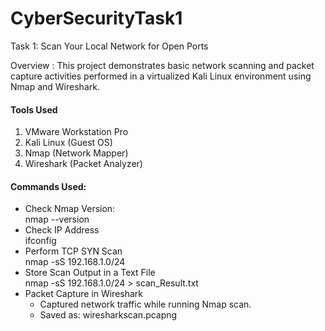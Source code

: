 # CyberSecurityTask1
Task 1: Scan Your Local Network for Open Ports

Overview : This project demonstrates basic network scanning and packet capture activities performed in a virtualized Kali Linux environment using Nmap and Wireshark.
<h4>Tools Used</h4>
<ol>
<li>VMware Workstation Pro</li>
<li>Kali Linux (Guest OS)</li>
<li>Nmap (Network Mapper)</li>
<li>Wireshark (Packet Analyzer)</li>
</ol>

<h4>Commands Used:</h4>
<ul>
  <li>Check Nmap Version:<br>nmap --version</li>
  <li>Check IP Address<br>ifconfig</li>
  <li>Perform TCP SYN Scan<br>nmap -sS 192.168.1.0/24</li>
  <li>Store Scan Output in a Text File<br>nmap -sS 192.168.1.0/24 > scan_Result.txt</li>
  <li>Packet Capture in Wireshark<br>
    <ul type='circle'>
      <li>Captured network traffic while running Nmap scan.</li>
      <li>Saved as: wiresharkscan.pcapng</li>
    </ul>
  </li>
</ul>
